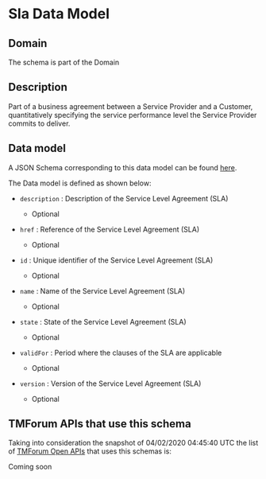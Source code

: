 # Sla Data Model

## Domain

The  schema is part of the  Domain

## Description

Part of a business agreement between a Service Provider and a Customer, quantitatively specifying the service performance level the Service Provider commits to deliver.

## Data model

A JSON Schema corresponding to this data model can be found
[here](https://github.com/tmforum-rand/schemas/blob/candidates/EngagedParty/SLA.schema.json).

The Data model is defined as shown below:
- `description` : Description of the Service Level Agreement (SLA)

  - Optional

- `href` : Reference of the Service Level Agreement (SLA)

  - Optional

- `id` : Unique identifier of the Service Level Agreement (SLA)

  - Optional

- `name` : Name of the Service Level Agreement (SLA)

  - Optional

- `state` : State of the Service Level Agreement (SLA)

  - Optional

- `validFor` : Period where the clauses of the SLA are applicable

  - Optional

- `version` : Version of the Service Level Agreement (SLA)

  - Optional





## TMForum APIs that use this schema

Taking into consideration the snapshot of 04/02/2020 04:45:40 UTC the list of [TMForum Open APIs](https://www.tmforum.org/open-apis/) that uses this schemas is:

Coming soon